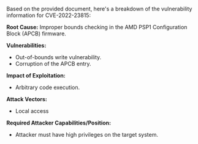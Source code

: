 Based on the provided document, here's a breakdown of the vulnerability information for CVE-2022-23815:

**Root Cause:** Improper bounds checking in the AMD PSP1 Configuration Block (APCB) firmware.

**Vulnerabilities:**
*   Out-of-bounds write vulnerability.
*   Corruption of the APCB entry.

**Impact of Exploitation:**
*   Arbitrary code execution.

**Attack Vectors:**
*   Local access

**Required Attacker Capabilities/Position:**
*   Attacker must have high privileges on the target system.